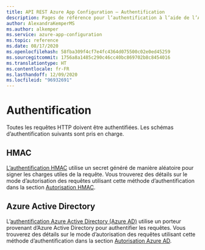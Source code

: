 ```yaml
---
title: API REST Azure App Configuration – Authentification
description: Pages de référence pour l’authentification à l’aide de l’API REST Azure App Configuration
author: AlexandraKemperMS
ms.author: alkemper
ms.service: azure-app-configuration
ms.topic: reference
ms.date: 08/17/2020
ms.openlocfilehash: 58fba309f4cf7e4fc4364d075500c02e0ed45259
ms.sourcegitcommit: 1756a8a1485c290c46cc40bc869702b8c8454016
ms.translationtype: HT
ms.contentlocale: fr-FR
ms.lasthandoff: 12/09/2020
ms.locfileid: "96932691"
---
```

# <a name="authentication"></a>Authentification

Toutes les requêtes HTTP doivent être authentifiées. Les schémas d’authentification suivants sont pris en charge.

## <a name="hmac"></a>HMAC

[L’authentification HMAC](./rest-api-authentication-hmac.md) utilise un secret généré de manière aléatoire pour signer les charges utiles de la requête. Vous trouverez des détails sur le mode d’autorisation des requêtes utilisant cette méthode d’authentification dans la section [Autorisation HMAC](./rest-api-authorization-hmac.md).

## <a name="azure-active-directory"></a>Azure Active Directory

L’[authentification Azure Active Directory (Azure AD)](../active-directory/authentication/overview-authentication.md) utilise un porteur provenant d’Azure Active Directory pour authentifier les requêtes. Vous trouverez des détails sur le mode d’autorisation des requêtes utilisant cette méthode d’authentification dans la section [Autorisation Azure AD](./rest-api-authorization-azure-ad.md).